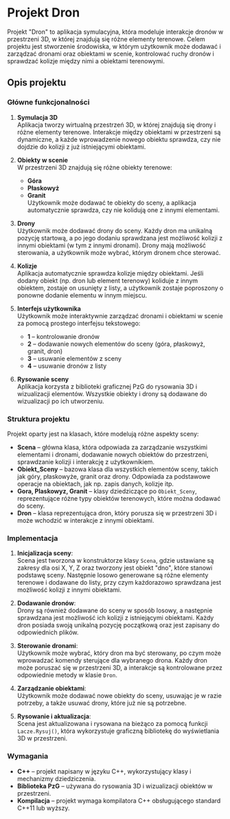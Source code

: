 # Projekt Dron

Projekt "Dron" to aplikacja symulacyjna, która modeluje interakcje dronów w przestrzeni 3D, w której znajdują się różne elementy terenowe. Celem projektu jest stworzenie środowiska, w którym użytkownik może dodawać i zarządzać dronami oraz obiektami w scenie, kontrolować ruchy dronów i sprawdzać kolizje między nimi a obiektami terenowymi.

## Opis projektu

### Główne funkcjonalności

1. **Symulacja 3D**  
   Aplikacja tworzy wirtualną przestrzeń 3D, w której znajdują się drony i różne elementy terenowe. Interakcje między obiektami w przestrzeni są dynamiczne, a każde wprowadzenie nowego obiektu sprawdza, czy nie dojdzie do kolizji z już istniejącymi obiektami.

2. **Obiekty w scenie**  
   W przestrzeni 3D znajdują się różne obiekty terenowe:
   - **Góra**  
   - **Płaskowyż**  
   - **Granit**  
   Użytkownik może dodawać te obiekty do sceny, a aplikacja automatycznie sprawdza, czy nie kolidują one z innymi elementami.

3. **Drony**  
   Użytkownik może dodawać drony do sceny. Każdy dron ma unikalną pozycję startową, a po jego dodaniu sprawdzana jest możliwość kolizji z innymi obiektami (w tym z innymi dronami). Drony mają możliwość sterowania, a użytkownik może wybrać, którym dronem chce sterować.

4. **Kolizje**  
   Aplikacja automatycznie sprawdza kolizje między obiektami. Jeśli dodany obiekt (np. dron lub element terenowy) koliduje z innym obiektem, zostaje on usunięty z listy, a użytkownik zostaje poproszony o ponowne dodanie elementu w innym miejscu.

5. **Interfejs użytkownika**  
   Użytkownik może interaktywnie zarządzać dronami i obiektami w scenie za pomocą prostego interfejsu tekstowego:
   - **1** – kontrolowanie dronów
   - **2** – dodawanie nowych elementów do sceny (góra, płaskowyż, granit, dron)
   - **3** – usuwanie elementów z sceny
   - **4** – usuwanie dronów z listy

6. **Rysowanie sceny**  
   Aplikacja korzysta z biblioteki graficznej PzG do rysowania 3D i wizualizacji elementów. Wszystkie obiekty i drony są dodawane do wizualizacji po ich utworzeniu.

### Struktura projektu

Projekt oparty jest na klasach, które modelują różne aspekty sceny:

- **Scena** – główna klasa, która odpowiada za zarządzanie wszystkimi elementami i dronami, dodawanie nowych obiektów do przestrzeni, sprawdzanie kolizji i interakcję z użytkownikiem.
- **Obiekt_Sceny** – bazowa klasa dla wszystkich elementów sceny, takich jak góry, płaskowyże, granit oraz drony. Odpowiada za podstawowe operacje na obiektach, jak np. zapis danych, kolizje itp.
- **Gora, Plaskowyz, Granit** – klasy dziedziczące po `Obiekt_Sceny`, reprezentujące różne typy obiektów terenowych, które można dodawać do sceny.
- **Dron** – klasa reprezentująca dron, który porusza się w przestrzeni 3D i może wchodzić w interakcje z innymi obiektami.

### Implementacja

1. **Inicjalizacja sceny**:  
   Scena jest tworzona w konstruktorze klasy `Scena`, gdzie ustawiane są zakresy dla osi X, Y, Z oraz tworzony jest obiekt "dno", które stanowi podstawę sceny. Następnie losowo generowane są różne elementy terenowe i dodawane do listy, przy czym każdorazowo sprawdzana jest możliwość kolizji z innymi obiektami.

2. **Dodawanie dronów**:  
   Drony są również dodawane do sceny w sposób losowy, a następnie sprawdzana jest możliwość ich kolizji z istniejącymi obiektami. Każdy dron posiada swoją unikalną pozycję początkową oraz jest zapisany do odpowiednich plików.

3. **Sterowanie dronami**:  
   Użytkownik może wybrać, który dron ma być sterowany, po czym może wprowadzać komendy sterujące dla wybranego drona. Każdy dron może poruszać się w przestrzeni 3D, a interakcje są kontrolowane przez odpowiednie metody w klasie `Dron`.

4. **Zarządzanie obiektami**:  
   Użytkownik może dodawać nowe obiekty do sceny, usuwając je w razie potrzeby, a także usuwać drony, które już nie są potrzebne.

5. **Rysowanie i aktualizacja**:  
   Scena jest aktualizowana i rysowana na bieżąco za pomocą funkcji `Lacze.Rysuj()`, która wykorzystuje graficzną bibliotekę do wyświetlania 3D w przestrzeni.

### Wymagania

- **C++** – projekt napisany w języku C++, wykorzystujący klasy i mechanizmy dziedziczenia.
- **Biblioteka PzG** – używana do rysowania 3D i wizualizacji obiektów w przestrzeni.
- **Kompilacja** – projekt wymaga kompilatora C++ obsługującego standard C++11 lub wyższy.
